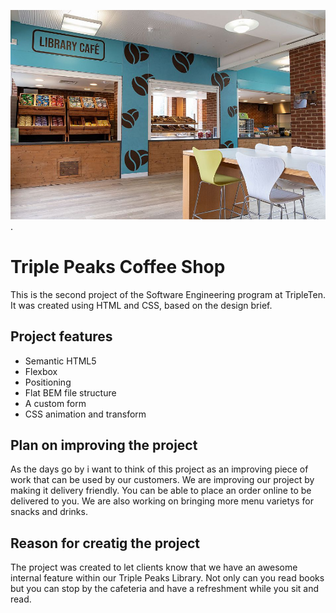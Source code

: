 ![cafeteria](demo_images\readme_image.jpg).

# Triple Peaks Coffee Shop

This is the second project of the Software Engineering program at TripleTen. It was created using HTML and CSS, based on the design brief.

## Project features

- Semantic HTML5
- Flexbox
- Positioning
- Flat BEM file structure
- A custom form
- CSS animation and transform

## Plan on improving the project

As the days go by i want to think of this project as an improving piece of work that can be used by our customers. We are improving our project by making it delivery friendly. You can be able to place an order online to be delivered to you. We are also working on bringing more menu varietys for snacks and drinks.

## Reason for creatig the project

The project was created to let clients know that we have an awesome internal feature within our Triple Peaks Library. Not only can you read books but you can stop by the cafeteria and have a refreshment while you sit and read.
